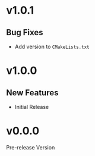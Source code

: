 # v1.0.1

## Bug Fixes

- Add version to `CMakeLists.txt`

# v1.0.0

## New Features

- Initial Release

# v0.0.0

Pre-release Version
